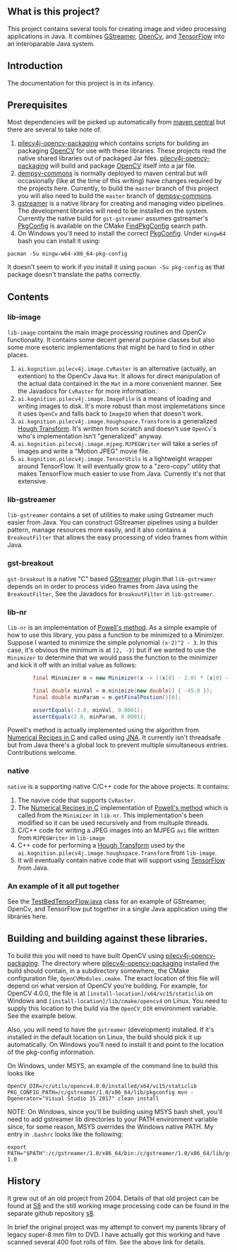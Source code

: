 ## What is this project?

This project contains several tools for creating image and video processing applications in Java. It combines [GStreamer](https://gstreamer.freedesktop.org/), [OpenCv](https://opencv.org/), and [TensorFlow](https://www.tensorflow.org/) into an interoparable Java system.

## Introduction

The documentation for this project is in its infancy. 

## Prerequisites

Most dependencies will be picked up automatically from [maven central](https://www.mvnrepository.com/) but there are several to take note of.

1. [pilecv4j-opencv-packaging](https://github.com/KognitionAI/pilecv4j-opencv-packaging) which contains scripts for building an packaging [OpenCV](https://opencv.org/) for use with these libraries. These projects read the native shared libraries out of packaged Jar files. [pilecv4j-opencv-packaging](https://github.com/KognitionAI/pilecv4j-opencv-packaging) will build and package [OpenCV](https://opencv.org/) itself into a jar file.
1. [dempsy-commons](https://github.com/Dempsy/dempsy-commons) is normally deployed to maven central but will occasionally (like at the time of this writing) have changes required by the projects here. Currently, to build the `master` branch of this project you will also need to build the `master` branch of [dempsy-commons](https://github.com/Dempsy/dempsy-commons).
1. [gstreamer](https://gstreamer.freedesktop.org/) is a native library for creating and managing video pipelines. The development libraries will need to be installed on the system. Currently the native build for `gst-gstreamer` assumes gstreamer's [PkgConfig](https://en.wikipedia.org/wiki/Pkg-config) is available on the CMake [FindPkgConfig](https://cmake.org/cmake/help/v3.13/module/FindPkgConfig.html) search path.
1. On Windows you'll need to install the correct [PkgConfig](https://en.wikipedia.org/wiki/Pkg-config). Under `mingw64` bash you can install it using:
```
pacman -Su mingw-w64-x86_64-pkg-config
```
It doesn't seem to work if you install it using `pacman -Su pkg-config` as that package doesn't translate the paths correctly.


## Contents

### lib-image

`lib-image` contains the main image processing routines and OpenCv functionality. It contains some decent general purpose classes but also some more esoteric implementations that might be hard to find in other places.

1. `ai.kognition.pilecv4j.image.CvRaster` is an alternative (actually, an extention) to the OpenCv Java `Mat`. It allows for direct manipulation of the actual data contained in the `Mat` in a more convenient manner. See the Javadocs for `CvRaster` for more information.
1. `ai.kognition.pilecv4j.image.ImageFile` is a means of loading and writing images to disk. It's more robust than most implemetations since it uses `OpenCv` and falls back to `ImageIO` when that doesn't work.
1. `ai.kognition.pilecv4j.image.houghspace.Transform` is a generalized [Hough Transform](https://en.wikipedia.org/wiki/Hough_transform). It's written from scratch and doesn't use `OpenCv`'s who's implementation isn't "generalized" anyway.
1. `ai.kognition.pilecv4j.image.mjpeg.MJPEGWriter` will take a series of images and write a "Motion JPEG" movie file.
1. `ai.kognition.pilecv4j.image.TensorUtils` is a lightweight wrapper around TensorFlow. It will eventually grow to a "zero-copy" utility that makes TensorFlow much easier to use from Java. Currently it's not that extensive.

### lib-gstreamer

`lib-gstreamer` contains a set of utilities to make using Gstreamer much easier from Java. You can construct GStreamer pipelines using a builder pattern, manage resources more easily, and it also contains a `BreakoutFilter` that allows the easy processing of video frames from within Java.

### gst-breakout

`gst-breakout` is a native "C" based [GStreamer](https://gstreamer.freedesktop.org/) plugin that `lib-gstreamer` depends on in order to process video frames from Java using the `BreakoutFilter`, See the Javadocs for `BreakoutFilter` in `lib-gstreamer`.

### lib-nr

`lib-nr` is an implementation of [Powell's method](https://en.wikipedia.org/wiki/Powell%27s_method). As a simple example of how to use this library, you pass a function to be minimized to a Minimizer. Suppose I wanted to minimize the simple polynomial `(x-2)^2 - 3`. In this case, it's obvious the minimum is at `[2, -3]` but if we wanted to use the `Minimizer` to determine that we would pass the function to the minimizer and kick it off with an initial value as follows:

``` java
        final Minimizer m = new Minimizer(x -> ((x[0] - 2.0) * (x[0] - 2.0)) - 3.0);

        final double minVal = m.minimize(new double[] { -45.0 });
        final double minParam = m.getFinalPostion()[0];

        assertEquals(-3.0, minVal, 0.0001);
        assertEquals(2.0, minParam, 0.0001);
```

Powell's method is actually implemented using the algorithm from [Numerical Recipes in C](http://www.numerical.recipes/) and called using [JNA](https://github.com/java-native-access/jna). It currently isn't threadsafe but from Java there's a global lock to prevent multiple simultaneous entries. Contributions welcome.

### native

`native` is a supporting native C/C++ code for the above projects. It contains:

1. The navive code that supports `CvRaster`.
1. The [Numerical Recipes in C](http://www.numerical.recipes/) implementation of [Powell's method](https://en.wikipedia.org/wiki/Powell%27s_method) which is called from the `Minimizer` in `lib-nr`. This implementation's been modified so it can be used recursively and from multuple threads.
1. C/C++ code for writing a JPEG images into an MJPEG `avi` file written from `MJPEGWriter` in `lib-image`
1. C++ code for performing a [Hough Transform](https://en.wikipedia.org/wiki/Hough_transform) used by the `ai.kognition.pilecv4j.image.houghspace.Transform` from `lib-image`.
1. It will eventually contain native code that will support using [TensorFlow](https://www.tensorflow.org/) from Java.

### An example of it all put together

See the [TestBedTensorFlow.java](https://github.com/KognitionAI/pilecv4j/blob/master/lib-gstreamer/src/test/java/ai/kognition/pilecv4j/gstreamer/TestBedTensorFlow.java) class for an example of GStreamer, OpenCv, and TensorFlow put together in a single Java application using the libraries here.

## Building and building against these libraries.

To build this you will need to have built OpenCV using [pilecv4j-opencv-packaging](https://github.com/KognitionAI/pilecv4j-opencv-packaging). The directory where [pilecv4j-opencv-packaging](https://github.com/KognitionAI/pilecv4j-opencv-packaging) installed the build should contain, in a subdirectory somewhere, the CMake configuration file, `OpenCVModules.cmake`. The exact location of this file will depend on what version of OpenCV you're building. For example, for OpenCV 4.0.0, the file is at `[install-location]/x64/vc15/staticlib` on Windows and `[install-location]/lib/cmake/opencv4` on Linux. You need to supply this location to the build via the `OpenCV_DIR` environment variable. See the example below.

Also, you will need to have the `gstreamer` (development) installed. If it's installed in the default location on Linux, the build should pick it up automatically. On Windows you'll need to install it and point to the location of the pkg-config information.

On Windows, under MSYS, an example of the command line to build this looks like

```
OpenCV_DIR=/c/utils/opencv4.0.0/installed/x64/vc15/staticlib PKG_CONFIG_PATH=/c/gstreamer/1.0/x86_64/lib/pkgconfig mvn -Dgenerator="Visual Studio 15 2017" clean install
```

NOTE: On Windows, since you'll be building using MSYS bash shell, you'll need to add gstreamer lib directories to your PATH environment variable since, for some reason, MSYS overrides the Windows native PATH. My entry in `.bashrc` looks like the following:

```
export PATH="$PATH":/c/gstreamer/1.0/x86_64/bin:/c/gstreamer/1.0/x86_64/lib/gstream-1.0
```

## History

It grew out of an old project from 2004. Details of that old project can be found at [S8](http://jiminger.com/s8/) and the still working image processing code can be found in the separate github repository [s8](https://github.com/jimfcarroll/s8).

In brief the original project was my attempt to convert my parents library of legacy super-8 mm film to DVD. I have actually got this working and have scanned several 400 foot rolls of film. See the above link for details.

